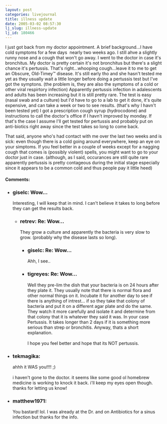 ```yaml
---
layout: post
categories: livejournal
title: illness update
date: 2005-03-02 08:57:30
lj_slug: illness-update
lj_id: 180466
---
```

I just got back from my doctor appointment. A brief background...I have cold symptoms for a few days  nearly two weeks ago. I still ahve a slightly runny nose and a cough that won't go away. I went to the doctor in case it's bronchitus. My doctor is pretty certain it's not bronchitus but there's a slight chance it's pertussis. That's right...whooping cough...leave it to me to get an Obscure, Old-Timey™ disease. It's still early tho and she hasn't tested me yet as they usually wait a little longer before doing a pertussis test but I've got the symptons. (the problem is, they are also the symptoms of a cold or other viral respirtory infection) Apparently pertussis infection in adalescents and adults has been increasing but it is still pretty rare. The test is easy (nasal swab and a culture) but I'd have to go to a lab to get it done, it's quite expensive, and can take a week or two to see results. (that's why I havn't been tested yet) I got a prescription cough syrup (hydrocodone) and instructions to call the doctor's office if I havn't improved by monday. If that's the case I assume I'll get tested for pertussis and probably put on anti-biotics right away since the test takes so long to come back.  



That said, anyone who's had contact with me over the last two weeks and is sick: even though there is a cold going around everywhere, keep an eye on your simptoms. If you feel better in a couple of weeks except for a nagging cough that comes is (possibly violent) spells, you might want to go to your doctor just in case. (although, as I said, occurances are still quite rare apparently pertussis is pretty contageous during the initial stage especially since it appears to be a common cold and thus people pay it little heed)


<div id="comments"><h4>Comments:</h4><div class="lj-comments"><ul>
<li class=subject><h3>giselc: Wow...</h3>
<a id="comment-350"></a>
<p>Interesting, I will keep that in mind. I can't believe it takes to long before they can get the results back.</p>
<ul>
<li class=subject><h3>retrev: Re: Wow...</h3>
<a id="comment-351"></a>
<p>They grow a culture and apparently the bacteria is very slow to grow. (probably why the disease lasts so long).</p>
<ul>
<li class=subject><h3>giselc: Re: Wow...</h3>
<a id="comment-352"></a>
<p>Ahh, I see.. </p>
</li>
<li class=subject><h3>tigreyes: Re: Wow...</h3>
<a id="comment-353"></a>
<p>Well they pre-lim the dish that your bacteria is on 24 hours after they plate it. They usually note that there is normal flora and other normal things on it. Incubate it for another day to see if there is anything of intrest... if so they take that colony of bacteria and put it on a different agar plate and do the same. They watch it more carefully and isolate it and determine from that colony that it is whatever they said it was. In your case Pertussis. It takes longer than 2 days if it is something more serious than strep or bronchitis. Anyway, thats a short explanation. <br>
<br>
I hope you feel better and hope that its NOT pertussis.</p>
</li>
</ul>
</li>
</ul>
</li>
<li><h3>tekmagika: </h3>
<a id="comment-354"></a>
<p>ahhh it WAS you!!!! ;)<br>
<br>
i haven't gone to the doctor. it seems like  some good ol homebrew medicine is working to knock it back. i'll keep my eyes open though. thanks for letting us know!</p>
</li>
<li><h3>matthew1971: </h3>
<a id="comment-356"></a>
<p>You bastard! lol. I was already at the Dr. and on Antibiotics for a sinus infection but thanks for the info.</p>
</li>
</ul></div></div>
